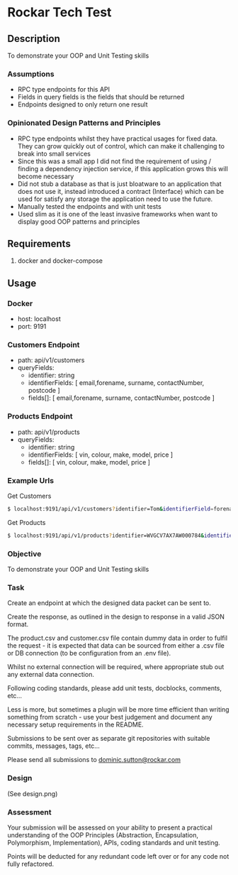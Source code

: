 # Rockar Tech Test

## Description
To demonstrate your OOP and Unit Testing skills

### Assumptions 
- RPC type endpoints for this API
- Fields in query fields is the fields that should be returned
- Endpoints designed to only return one result

### Opinionated Design Patterns and Principles
- RPC type endpoints whilst they have practical usages for fixed data. They can grow quickly out of control, which can make it challenging to break into small services
- Since this was a small app I did not find the requirement of using / finding a dependency injection service, if this application grows this will become necessary
- Did not stub a database as that is just bloatware to an application that does not use it, instead introduced a contract (Interface) which can be used for satisfy any storage the application need to use the future.
- Manually tested the endpoints and with unit tests
- Used slim as it is one of the least invasive frameworks when want to display good OOP patterns and principles

## Requirements
1. docker and docker-compose

## Usage
### Docker
 - host: localhost
 - port: 9191

### Customers Endpoint
 - path: api/v1/customers
 - queryFields: 
    - identifier: string 
    - identifierFields: [ email,forename, surname, contactNumber, postcode ]
    - fields[]: [ email,forename, surname, contactNumber, postcode ]

### Products Endpoint
 - path: api/v1/products
 - queryFields: 
    - identifier: string 
    - identifierFields: [ vin, colour, make, model, price ]
    - fields[]: [ vin, colour, make, model, price ]

### Example Urls
Get Customers
```bash
$ localhost:9191/api/v1/customers?identifier=Tom&identifierField=forename&fields[]=forename&fields[]=email&fields[]=surname
```

Get Products
```bash
$ localhost:9191/api/v1/products?identifier=WVGCV7AX7AW000784&identifierField=vin&fields[]=vin&fields[]=colour&fields[]=make
```

### Objective
To demonstrate your OOP and Unit Testing skills

### Task
Create an endpoint at which the designed data packet can be sent to.  

Create the response, as outlined in the design to response in a valid JSON format.  

The product.csv and customer.csv file contain dummy data in order to fulfil the request - it is expected that data can be sourced from either a .csv file or DB connection (to be configuration from an .env file).  

Whilst no external connection will be required, where appropriate stub out any external data connection.  

Following coding standards, please add unit tests, docblocks, comments, etc… 

Less is more, but sometimes a plugin will be more time efficient than writing something from scratch - use your best judgement and document any necessary setup requirements in the README.  

Submissions to be sent over as separate git repositories with suitable commits, messages, tags, etc… 

Please send all submissions to dominic.sutton@rockar.com  

### Design
(See design.png) 


### Assessment
Your submission will be assessed on your ability to present a practical understanding of the OOP Principles (Abstraction, Encapsulation, Polymorphism, Implementation), APIs, coding standards and unit testing.  

Points will be deducted for any redundant code left over or for any code not fully refactored.
